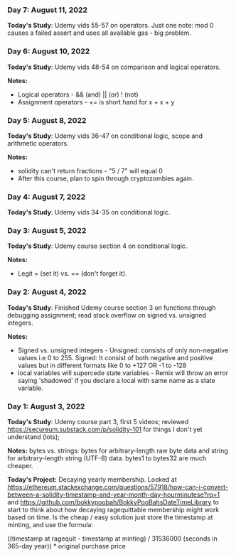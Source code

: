 ### Day 7: August 11, 2022
**Today's Study**: Udemy vids 55-57 on operators.  Just one note:  mod 0 causes a failed assert and uses all available gas - big problem.

### Day 6: August 10, 2022
**Today's Study**: Udemy vids 48-54 on comparison and logical operators.

**Notes:**
* Logical operators - && (and) || (or) ! (not)
* Assignment operators - += is short hand for x + x + y

### Day 5: August 8, 2022
**Today's Study**: Udemy vids 36-47 on conditional logic, scope and arithmetic operators.

**Notes:**
* solidity can't return fractions - "5 / 7" will equal 0
* After this course, plan to spin through cryptozombies again.

### Day 4: August 7, 2022
**Today's Study**: Udemy vids 34-35 on conditional logic.

### Day 3: August 5, 2022
**Today's Study**: Udemy course section 4 on conditional logic.

**Notes:** 
* Legit = (set it) vs. == (don't forget it).

### Day 2: August 4, 2022
**Today's Study**: Finished Udemy course section 3 on functions through debugging assignment; read stack overflow on signed vs. unsigned integers.

**Notes:** 
* Signed vs. unsigned integers - Unsigned: consists of only non-negative values i.e 0 to 255.  Signed: It consist of both negative and positive values but in different formats like 0 to +127 OR -1 to -128
* local variables will supercede state variables - Remix will throw an error saying 'shadowed' if you declare a local with same name as a state variable.

### Day 1: August 3, 2022
**Today's Study**: Udemy course part 3, first 5 videos; reviewed https://secureum.substack.com/p/solidity-101 for things I don't yet understand (lots); 

**Notes:** bytes vs. strings:  bytes for arbitrary-length raw byte data and string for arbitrary-length string (UTF-8) data. bytes1 to bytes32 are much cheaper.

**Today's Project:** Decaying yearly membership.  Looked at https://ethereum.stackexchange.com/questions/57918/how-can-i-convert-between-a-solidity-timestamp-and-year-month-day-hourminutese?rq=1 and https://github.com/bokkypoobah/BokkyPooBahsDateTimeLibrary to start to think about how decaying ragequittable membership might work based on time.  Is the cheap / easy solution just store the timestamp at minting, and use the formula:  

((timestamp at ragequit - timestamp at minting) / 31536000 (seconds in 365-day year)) * original purchase price
